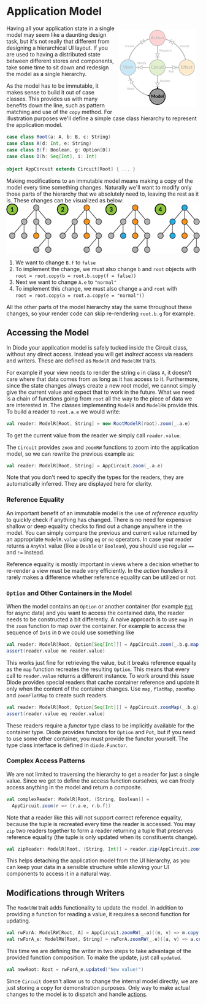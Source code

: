 # Application Model

<img src="../images/architecture-model.png" style="float: right; padding: 10px">
Having all your application state in a single model may seem like a daunting design task, but it's not really that different from designing a hierarchical UI
layout. If you are used to having a distributed state between different stores and components, take some time to sit down and redesign the model as a single
hierarchy.

As the model has to be immutable, it makes sense to build it out of case classes. This provides us with many benefits down the line, such as pattern matching
and use of the `copy` method. For illustration purposes we'll define a simple case class hierarchy to represent the application model.

```scala
case class Root(a: A, b: B, c: String)
case class A(d: Int, e: String)
case class B(f: Boolean, g: Option[D])
case class D(h: Seq[Int], i: Int)

object AppCircuit extends Circuit[Root] { ... }
```

Making modifications to an immutable model means making a copy of the model every time something changes. Naturally we'll want to modify only those parts of the
hierarchy that we absolutely need to, leaving the rest as it is. These changes can be visualized as below:
![Hierarchy](../images/model-updates.png)

1. We want to change `B.f` to `false`
2. To implement the change, we must also change `b` and `root` objects with <br/>`root = root.copy(b = root.b.copy(f = false))`
3. Next we want to change `A.e` to `"normal"`
4. To implement this change, we must also change `a` and `root` with <br/>`root = root.copy(a = root.a.copy(e = "normal"))`

All the other parts of the model hierarchy stay the same throughout these changes, so your render code can skip re-rendering `root.b.g` for example.

## Accessing the Model

In Diode your application model is safely tucked inside the Circuit class, without any direct access. Instead you will get _indirect_ access via readers and
writers. These are defined as `ModelR` and `ModelRW` traits.

For example if your view needs to render the string `e` in class `A`, it doesn't care where that data comes from as long as it has access to it. Furthermore,
since the state changes always create a new root model, we cannot simply give the current value and expect that to work in the future. What we need is a chain
of functions going from `root` all the way to the piece of data we are interested in. The classes implementing `ModelR` and `ModelRW` provide this. To build a
reader to `root.a.e` we would write:

```scala
val reader: ModelR[Root, String] = new RootModelR(root).zoom(_.a.e)
```

To get the current value from the reader we simply call `reader.value`.

The `Circuit` provides `zoom` and `zoomRW` functions to zoom into the application model, so we can rewrite the previous example as:

```scala
val reader: ModelR[Root, String] = AppCircuit.zoom(_.a.e)
```

Note that you don't need to specify the types for the readers, they are automatically inferred. They are displayed here for clarity.

### Reference Equality

An important benefit of an immutable model is the use of _reference equality_ to quickly check if anything has changed. There is no need for expensive shallow
or deep equality checks to find out a change anywhere in the model. You can simply compare the previous and current value returned by an appropriate
`ModelR.value` using `eq` or `ne` operators. In case your reader returns a `AnyVal` value (like a `Double` or `Boolean`), you should use regular `==` and
`!=` instead.

Reference equality is mostly important in views where a decision whether to re-render a view must be made very efficiently. In the _action handlers_ it rarely
makes a difference whether reference equality can be utilized or not.

### `Option` and Other Containers in the Model

When the model contains an `Option` or another container (for example [`Pot`](../advanced/Pot.md) for async data) and you want to access the contained data,
the reader needs to be constructed a bit differently. A naive approach is to use `map` in the `zoom` function to map over the container. For example to access
the sequence of `Int`s in `D` we could use something like

```scala
val reader: ModelR[Root, Option[Seq[Int]]] = AppCircuit.zoom(_.b.g.map(_.h))
assert(reader.value ne reader.value)
```

This works just fine for retrieving the value, but it breaks reference equality as the `map` function recreates the resulting `Option`. This means that every
call to `reader.value` returns a different instance. To work around this issue Diode provides special readers that cache container reference and update
it only when the content of the container changes. Use `map`, `flatMap`, `zoomMap` and `zoomFlatMap` to create such readers.

```scala
val reader: ModelR[Root, Option[Seq[Int]]] = AppCircuit.zoomMap(_.b.g)(_.h)
assert(reader.value eq reader.value)
```

These readers require a _functor_ type class to be implicitly available for the container type. Diode provides functors for `Option` and `Pot`, but if you need
to use some other container, you must provide the functor yourself. The type class interface is defined in `diode.Functor`.

### Complex Access Patterns

We are not limited to traversing the hierarchy to get a reader for just a single value. Since we get to define the access function ourselves, we can freely
access anything in the model and return a composite.

```scala
val complexReader: ModelR[Root, (String, Boolean)] = 
  AppCircuit.zoom(r => (r.a.e, r.b.f))
```

Note that a reader like this will not support correct reference equality, because the tuple is recreated every time the reader is accessed. You may `zip` two
readers together to form a reader returning a tuple that preserves reference equality (the tuple is only updated when its constituents change).

```scala
val zipReader: ModelR[Root, (String, Int)] = reader.zip(AppCircuit.zoom(_.a.d))
```

This helps detaching the application model from the UI hierarchy, as you can keep your data in a sensible structure while allowing your UI components to access
it in a natural way.

## Modifications through Writers

The `ModelRW` trait adds functionality to update the model. In addition to providing a function for reading a value, it requires a second function
for updating.

```scala
val rwForA: ModelRW[Root, A] = AppCircuit.zoomRW(_.a)((m, v) => m.copy(a = v))
val rwForA_e: ModelRW[Root, String] = rwForA.zoomRW(_.e)((a, v) => a.copy(e = v))
```

This time we are defining the writer in two steps to take advantage of the provided function composition. To make the update, just call `updated`.

```scala
val newRoot: Root = rwForA_e.updated("New value!")
```
Since `Circuit` doesn't allow us to change the internal model directly, we are just storing a copy for demonstration purposes. Only way to make actual changes
to the model is to dispatch and handle [actions](Actions.md).
